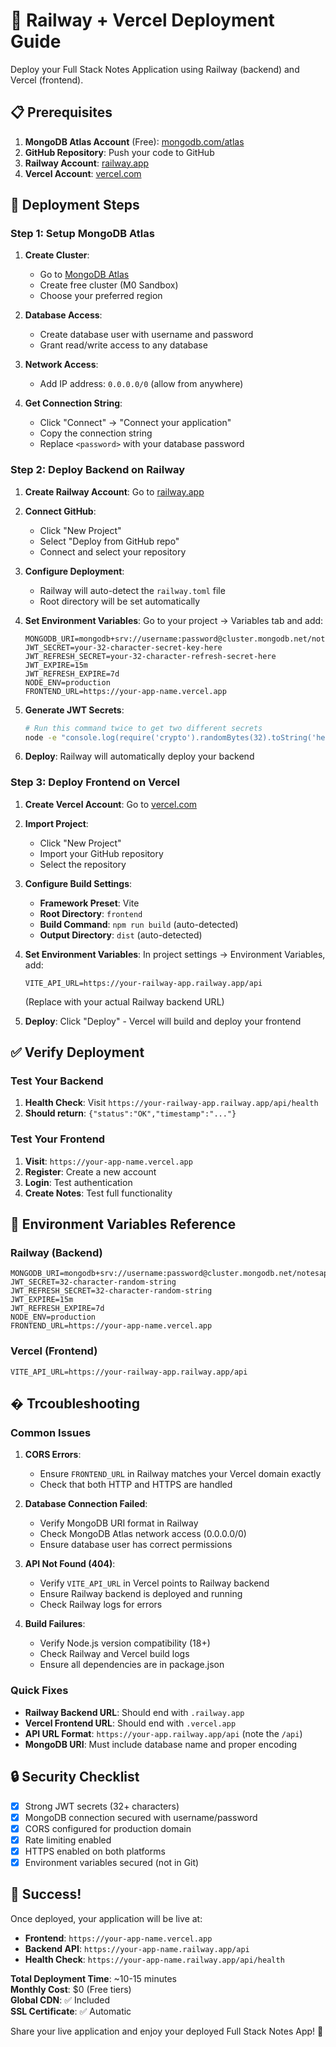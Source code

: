 # 🚀 Railway + Vercel Deployment Guide

Deploy your Full Stack Notes Application using Railway (backend) and Vercel (frontend).

## 📋 Prerequisites

1. **MongoDB Atlas Account** (Free): [mongodb.com/atlas](https://www.mongodb.com/atlas)
2. **GitHub Repository**: Push your code to GitHub
3. **Railway Account**: [railway.app](https://railway.app)
4. **Vercel Account**: [vercel.com](https://vercel.com)

## 🎯 Deployment Steps

### Step 1: Setup MongoDB Atlas

1. **Create Cluster**:
   - Go to [MongoDB Atlas](https://www.mongodb.com/atlas)
   - Create free cluster (M0 Sandbox)
   - Choose your preferred region

2. **Database Access**:
   - Create database user with username and password
   - Grant read/write access to any database

3. **Network Access**:
   - Add IP address: `0.0.0.0/0` (allow from anywhere)

4. **Get Connection String**:
   - Click "Connect" → "Connect your application"
   - Copy the connection string
   - Replace `<password>` with your database password

### Step 2: Deploy Backend on Railway

1. **Create Railway Account**: Go to [railway.app](https://railway.app)

2. **Connect GitHub**: 
   - Click "New Project"
   - Select "Deploy from GitHub repo"
   - Connect and select your repository

3. **Configure Deployment**:
   - Railway will auto-detect the `railway.toml` file
   - Root directory will be set automatically

4. **Set Environment Variables**:
   Go to your project → Variables tab and add:
   ```
   MONGODB_URI=mongodb+srv://username:password@cluster.mongodb.net/notesapp
   JWT_SECRET=your-32-character-secret-key-here
   JWT_REFRESH_SECRET=your-32-character-refresh-secret-here
   JWT_EXPIRE=15m
   JWT_REFRESH_EXPIRE=7d
   NODE_ENV=production
   FRONTEND_URL=https://your-app-name.vercel.app
   ```

5. **Generate JWT Secrets**:
   ```bash
   # Run this command twice to get two different secrets
   node -e "console.log(require('crypto').randomBytes(32).toString('hex'))"
   ```

6. **Deploy**: Railway will automatically deploy your backend

### Step 3: Deploy Frontend on Vercel

1. **Create Vercel Account**: Go to [vercel.com](https://vercel.com)

2. **Import Project**:
   - Click "New Project"
   - Import your GitHub repository
   - Select the repository

3. **Configure Build Settings**:
   - **Framework Preset**: Vite
   - **Root Directory**: `frontend`
   - **Build Command**: `npm run build` (auto-detected)
   - **Output Directory**: `dist` (auto-detected)

4. **Set Environment Variables**:
   In project settings → Environment Variables, add:
   ```
   VITE_API_URL=https://your-railway-app.railway.app/api
   ```
   (Replace with your actual Railway backend URL)

5. **Deploy**: Click "Deploy" - Vercel will build and deploy your frontend

## ✅ Verify Deployment

### Test Your Backend
1. **Health Check**: Visit `https://your-railway-app.railway.app/api/health`
2. **Should return**: `{"status":"OK","timestamp":"..."}`

### Test Your Frontend
1. **Visit**: `https://your-app-name.vercel.app`
2. **Register**: Create a new account
3. **Login**: Test authentication
4. **Create Notes**: Test full functionality

## 🔧 Environment Variables Reference

### Railway (Backend)
```env
MONGODB_URI=mongodb+srv://username:password@cluster.mongodb.net/notesapp
JWT_SECRET=32-character-random-string
JWT_REFRESH_SECRET=32-character-random-string
JWT_EXPIRE=15m
JWT_REFRESH_EXPIRE=7d
NODE_ENV=production
FRONTEND_URL=https://your-app-name.vercel.app
```

### Vercel (Frontend)
```env
VITE_API_URL=https://your-railway-app.railway.app/api
```

## � Trcoubleshooting

### Common Issues

1. **CORS Errors**:
   - Ensure `FRONTEND_URL` in Railway matches your Vercel domain exactly
   - Check that both HTTP and HTTPS are handled

2. **Database Connection Failed**:
   - Verify MongoDB URI format in Railway
   - Check MongoDB Atlas network access (0.0.0.0/0)
   - Ensure database user has correct permissions

3. **API Not Found (404)**:
   - Verify `VITE_API_URL` in Vercel points to Railway backend
   - Ensure Railway backend is deployed and running
   - Check Railway logs for errors

4. **Build Failures**:
   - Verify Node.js version compatibility (18+)
   - Check Railway and Vercel build logs
   - Ensure all dependencies are in package.json

### Quick Fixes

- **Railway Backend URL**: Should end with `.railway.app`
- **Vercel Frontend URL**: Should end with `.vercel.app`
- **API URL Format**: `https://your-app.railway.app/api` (note the `/api`)
- **MongoDB URI**: Must include database name and proper encoding

## 🔒 Security Checklist

- [x] Strong JWT secrets (32+ characters)
- [x] MongoDB connection secured with username/password
- [x] CORS configured for production domain
- [x] Rate limiting enabled
- [x] HTTPS enabled on both platforms
- [x] Environment variables secured (not in Git)

## 🎉 Success!

Once deployed, your application will be live at:
- **Frontend**: `https://your-app-name.vercel.app`
- **Backend API**: `https://your-app-name.railway.app/api`
- **Health Check**: `https://your-app-name.railway.app/api/health`

**Total Deployment Time**: ~10-15 minutes  
**Monthly Cost**: $0 (Free tiers)  
**Global CDN**: ✅ Included  
**SSL Certificate**: ✅ Automatic  

Share your live application and enjoy your deployed Full Stack Notes App! 🚀